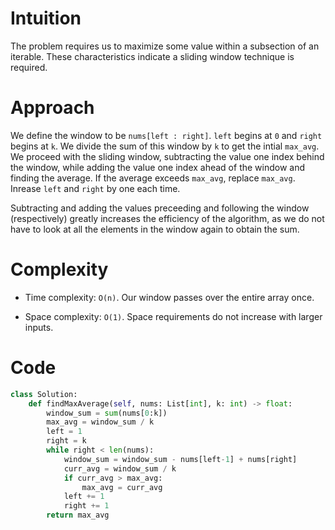 # Intuition
<!-- Describe your first thoughts on how to solve this problem. -->
The problem requires us to maximize some value within a subsection of an iterable. These characteristics indicate a sliding window technique is required.

# Approach
<!-- Describe your approach to solving the problem. -->
We define the window to be `nums[left : right]`. `left` begins at `0` and `right` begins at `k`. We divide the sum of this window by `k` to get the intial `max_avg`. We proceed with the sliding window, subtracting the value one
index behind the window, while adding the value one index ahead of the window and finding the average. If the average exceeds `max_avg`, replace `max_avg`. Inrease `left` and `right` by one each time.

Subtracting and adding the values preceeding and following the window (respectively) greatly increases the efficiency of the algorithm, as we do not have to look at all the elements in the window again to obtain the sum.

# Complexity
- Time complexity: `O(n)`. Our window passes over the entire array once.
<!-- Add your time complexity here, e.g. $$O(n)$$ -->

- Space complexity: `O(1)`. Space requirements do not increase with larger inputs.
<!-- Add your space complexity here, e.g. $$O(n)$$ -->

# Code
```python
class Solution:
    def findMaxAverage(self, nums: List[int], k: int) -> float:
        window_sum = sum(nums[0:k])
        max_avg = window_sum / k
        left = 1
        right = k
        while right < len(nums):
            window_sum = window_sum - nums[left-1] + nums[right]
            curr_avg = window_sum / k
            if curr_avg > max_avg:
                max_avg = curr_avg
            left += 1
            right += 1
        return max_avg
        
```
